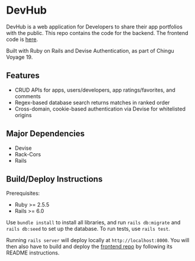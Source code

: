 # DevHub #

DevHub is a web application for Developers to share their app portfolios with the public. This repo contains the code for the backend. The frontend code is [here](https://github.com/chingu-voyages/v19-bears-team-07).

Built with Ruby on Rails and Devise Authentication, as part of Chingu Voyage 19.

## Features

- CRUD APIs for apps, users/developers, app ratings/favorites, and comments
- Regex-based database search returns matches in ranked order
- Cross-domain, cookie-based authentication via Devise for whitelisted origins

## Major Dependencies

- Devise
- Rack-Cors
- Rails

## Build/Deploy Instructions

Prerequisites:

- Ruby >= 2.5.5
- Rails >= 6.0

Use `bundle install` to install all libraries, and run `rails db:migrate` and `rails db:seed` to set up the database.
To run tests, use `rails test`.

Running `rails server` will deploy locally at `http://localhost:8000`. You will then also have to build and deploy the [frontend repo](https://github.com/chingu-voyages/v19-bears-team-07) by following its README instructions.
